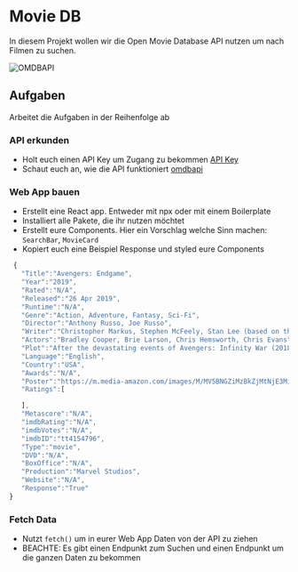 # Movie DB
In diesem Projekt wollen wir die Open Movie Database API nutzen um nach Filmen zu suchen.

![OMDBAPI](https://drscdn.500px.org/photo/1021917306/m=900/v2?sig=2c4b4b9b6f9005ccb25a5794a89d97243f12ac6bc9fa22eb393a664c0e9c52fe)

## Aufgaben
Arbeitet die Aufgaben in der Reihenfolge ab
### API erkunden
* Holt euch einen API Key um Zugang zu bekommen [API Key](https://www.omdbapi.com/apikey.aspx)
* Schaut euch an, wie die API funktioniert [omdbapi](http://www.omdbapi.com/)
### Web App bauen
* Erstellt eine React app. Entweder mit npx oder mit einem Boilerplate
* Installiert alle Pakete, die ihr nutzen möchtet
* Erstellt eure Components. Hier ein Vorschlag welche Sinn machen: `SearchBar`, `MovieCard`
* Kopiert euch eine Beispiel Response und styled eure Components

```javascript
 {  
   "Title":"Avengers: Endgame",
   "Year":"2019",
   "Rated":"N/A",
   "Released":"26 Apr 2019",
   "Runtime":"N/A",
   "Genre":"Action, Adventure, Fantasy, Sci-Fi",
   "Director":"Anthony Russo, Joe Russo",
   "Writer":"Christopher Markus, Stephen McFeely, Stan Lee (based on the Marvel comics by), Jack Kirby (based on the Marvel comics by), Jim Starlin (comic book)",
   "Actors":"Bradley Cooper, Brie Larson, Chris Hemsworth, Chris Evans",
   "Plot":"After the devastating events of Avengers: Infinity War (2018), the universe is in ruins. With the help of remaining allies, the Avengers assemble once more in order to undo Thanos' actions and restore order to the universe.",
   "Language":"English",
   "Country":"USA",
   "Awards":"N/A",
   "Poster":"https://m.media-amazon.com/images/M/MV5BNGZiMzBkZjMtNjE3Mi00MWNlLWIyYjItYTk3MjY0Yjg5ODZkXkEyXkFqcGdeQXVyNDg4NjY5OTQ@._V1_SX300.jpg",
   "Ratings":[  

   ],
   "Metascore":"N/A",
   "imdbRating":"N/A",
   "imdbVotes":"N/A",
   "imdbID":"tt4154796",
   "Type":"movie",
   "DVD":"N/A",
   "BoxOffice":"N/A",
   "Production":"Marvel Studios",
   "Website":"N/A",
   "Response":"True"
}
```
### Fetch Data
* Nutzt `fetch()` um in eurer Web App Daten von der API zu ziehen
* BEACHTE: Es gibt einen Endpunkt zum Suchen und einen Endpunkt um die ganzen Daten zu bekommen

